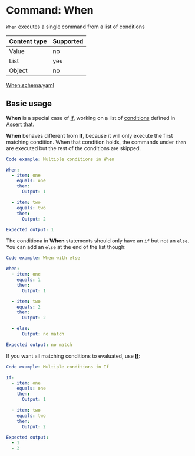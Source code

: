 # Command: When

`When` executes a single command from a list of conditions

| Content type | Supported |
|--------------|-----------|
| Value        | no        |
| List         | yes       |
| Object       | no        |

[When.schema.yaml](schema/When.schema.yaml)

## Basic usage

**When** is a special case of [If](If.spec.md), working on a list
of [conditions](../testing/Assert%20that.spec.md#conditions)
defined in [Assert that](../testing/Assert%20that.spec.md).

**When** behaves different from **If**, because it will only execute the first matching condition. When that condition
holds, the commands under `then` are executed but the rest of the conditions are skipped.

```yaml instacli
Code example: Multiple conditions in When

When:
  - item: one
    equals: one
    then:
      Output: 1

  - item: two
    equals: two
    then:
      Output: 2

Expected output: 1
```

The conditiona in **When** statements should only have an `if` but not an `else`. You can add an `else` at the end of
the list though:

```yaml instacli
Code example: When with else

When:
  - item: one
    equals: 1
    then:
      Output: 1

  - item: two
    equals: 2
    then:
      Output: 2

  - else:
      Output: no match

Expected output: no match
```

If you want all matching conditions to evaluated, use **[If](If.spec.md)**:

```yaml instacli
Code example: Multiple conditions in If

If:
  - item: one
    equals: one
    then:
      Output: 1

  - item: two
    equals: two
    then:
      Output: 2

Expected output:
  - 1
  - 2
```
